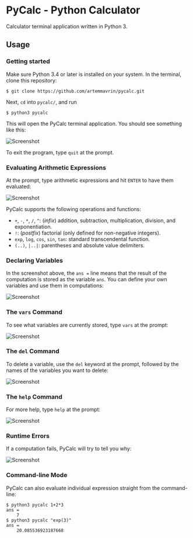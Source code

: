 # PyCalc - Python Calculator

Calculator terminal application written in Python 3.

## Usage

### Getting started

Make sure Python 3.4 or later is installed on your system.
In the terminal, clone this repository:

    $ git clone https://github.com/artemmavrin/pycalc.git

Next, `cd` into `pycalc/`, and run

    $ python3 pycalc

This will open the PyCalc terminal application.
You should see something like this:

![Screenshot](images/startup.png)

To exit the program, type `quit` at the prompt.

### Evaluating Arithmetic Expressions

At the prompt, type arithmetic expressions and hit `ENTER` to have them evaluated:

![Screenshot](images/evaluating-expressions.png)

PyCalc supports the following operations and functions:
* `+`, `-`, `*`, `/`, `^`: (*infix*) addition, subtraction, multiplication, division, and exponentiation.
* `!`: (*postfix*) factorial (only defined for non-negative integers).
* `exp`, `log`, `cos`, `sin`, `tan`: standard transcendental function.
* `(..)`, `|..|`: parentheses and absolute value delimiters.


### Declaring Variables

In the screenshot above, the `ans =` line means that the result of the computation is stored as the variable `ans`.
You can define your own variables and use them in computations:

![Screenshot](images/declaring-variables.png)


### The `vars` Command

To see what variables are currently stored, type `vars` at the prompt:

![Screenshot](images/vars-command.png)


### The `del` Command

To delete a variable, use the `del` keyword at the prompt, followed by the names
of the variables you want to delete:

![Screenshot](images/del-command.png)


### The `help` Command

For more help, type `help` at the prompt:

![Screenshot](images/help-command.png)


### Runtime Errors

If a computation fails, PyCalc will try to tell you why:

![Screenshot](images/runtime-errors.png)


### Command-line Mode

PyCalc can also evaluate individual expression straight from the command-line:

    $ python3 pycalc 1+2*3
    ans =
        7
    $ python3 pycalc "exp(3)"
    ans =
        20.085536923187668
